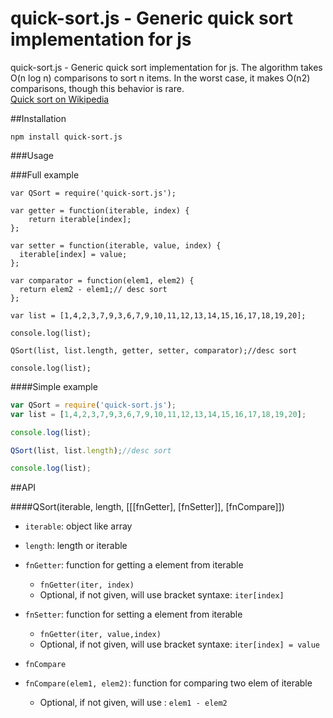 quick-sort.js - Generic quick sort implementation for js
=====================================================

quick-sort.js - Generic quick sort implementation for js.
The algorithm takes O(n log n) comparisons to sort n items. In the worst case, it makes O(n2) comparisons, though this behavior is rare.<br>
<a href="https://en.wikipedia.org/wiki/Quicksort">Quick sort on Wikipedia</a>


##Installation
```
npm install quick-sort.js
```

###Usage

###Full example

```
var QSort = require('quick-sort.js');

var getter = function(iterable, index) {
    return iterable[index];
};

var setter = function(iterable, value, index) {
  iterable[index] = value;  
};

var comparator = function(elem1, elem2) {
  return elem2 - elem1;// desc sort
};

var list = [1,4,2,3,7,9,3,6,7,9,10,11,12,13,14,15,16,17,18,19,20];

console.log(list);

QSort(list, list.length, getter, setter, comparator);//desc sort

console.log(list);
```

####Simple example
``` javascript
var QSort = require('quick-sort.js');
var list = [1,4,2,3,7,9,3,6,7,9,10,11,12,13,14,15,16,17,18,19,20];

console.log(list);

QSort(list, list.length);//desc sort

console.log(list);

```

##API

####QSort(iterable, length, [[[fnGetter], [fnSetter]], [fnCompare]])
+ ```iterable```: object like array
+ ```length```: length or iterable
+ ```fnGetter```: function for getting a element from iterable 
   + ```fnGetter(iter, index)```
   + Optional, if not given, will use bracket syntaxe: ```iter[index]```
+ ```fnSetter```: function for setting a element from iterable 
   + ```fnGetter(iter, value,index)```
   + Optional, if not given, will use bracket syntaxe: ```iter[index] = value```

+ ```fnCompare```	
 + ```fnCompare(elem1, elem2)```: function for comparing two elem of iterable
   + Optional, if not given, will use : ```elem1 - elem2```
   

